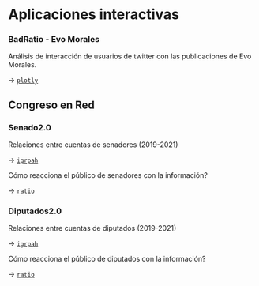 # Aplicaciones interactivas

### BadRatio  - Evo Morales
Análisis de interacción de usuarios de twitter con las publicaciones de Evo Morales. 

-> [`plotly`](https://mentacomunicacion.github.io/interactivos/index.html)

## Congreso en Red


### Senado2.0 
Relaciones entre cuentas de senadores (2019-2021)

-> [`igrpah`](https://mentacomunicacion.github.io/interactivos/sen_igraph.html)

Cómo reacciona el público de senadores con la información?

-> [`ratio`](https://mentacomunicacion.github.io/interactivos/sen_ternario.html)


### Diputados2.0 
Relaciones entre cuentas de diputados (2019-2021)

-> [`igrpah`](https://mentacomunicacion.github.io/interactivos/dip_igraph.html)

Cómo reacciona el público de diputados con la información?

-> [`ratio`](https://mentacomunicacion.github.io/interactivos/dip_ternario.html)

